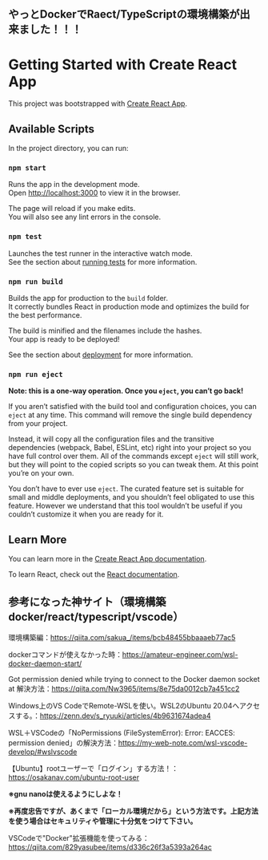 ## やっとDockerでRaect/TypeScriptの環境構築が出来ました！！！

# Getting Started with Create React App

This project was bootstrapped with [Create React App](https://github.com/facebook/create-react-app).

## Available Scripts

In the project directory, you can run:

### `npm start`

Runs the app in the development mode.\
Open [http://localhost:3000](http://localhost:3000) to view it in the browser.

The page will reload if you make edits.\
You will also see any lint errors in the console.

### `npm test`

Launches the test runner in the interactive watch mode.\
See the section about [running tests](https://facebook.github.io/create-react-app/docs/running-tests) for more information.

### `npm run build`

Builds the app for production to the `build` folder.\
It correctly bundles React in production mode and optimizes the build for the best performance.

The build is minified and the filenames include the hashes.\
Your app is ready to be deployed!

See the section about [deployment](https://facebook.github.io/create-react-app/docs/deployment) for more information.

### `npm run eject`

**Note: this is a one-way operation. Once you `eject`, you can’t go back!**

If you aren’t satisfied with the build tool and configuration choices, you can `eject` at any time. This command will remove the single build dependency from your project.

Instead, it will copy all the configuration files and the transitive dependencies (webpack, Babel, ESLint, etc) right into your project so you have full control over them. All of the commands except `eject` will still work, but they will point to the copied scripts so you can tweak them. At this point you’re on your own.

You don’t have to ever use `eject`. The curated feature set is suitable for small and middle deployments, and you shouldn’t feel obligated to use this feature. However we understand that this tool wouldn’t be useful if you couldn’t customize it when you are ready for it.

## Learn More

You can learn more in the [Create React App documentation](https://facebook.github.io/create-react-app/docs/getting-started).

To learn React, check out the [React documentation](https://reactjs.org/).


## 参考になった神サイト（環境構築 docker/react/typescript/vscode）
環境構築編：https://qiita.com/sakua_/items/bcb48455bbaaaeb77ac5

dockerコマンドが使えなかった時：https://amateur-engineer.com/wsl-docker-daemon-start/

Got permission denied while trying to connect to the Docker daemon socket at 解決方法：https://qiita.com/Nw3965/items/8e75da0012cb7a451cc2

Windows上のVS CodeでRemote-WSLを使い。WSL2のUbuntu 20.04へアクセスする。：https://zenn.dev/s_ryuuki/articles/4b9631674adea4

WSL＋VSCodeの「NoPermissions (FileSystemError): Error: EACCES: permission denied」の解決方法：https://my-web-note.com/wsl-vscode-develop/#wslvscode

【Ubuntu】rootユーザーで「ログイン」する方法！：https://osakanav.com/ubuntu-root-user

**※gnu nanoは使えるようにしよな！**

**※再度忠告ですが、あくまで「ローカル環境だから」という方法です。上記方法を使う場合はセキュリティや管理に十分気をつけて下さい。**

VSCodeで"Docker"拡張機能を使ってみる：https://qiita.com/829yasubee/items/d336c26f3a5393a264ac
